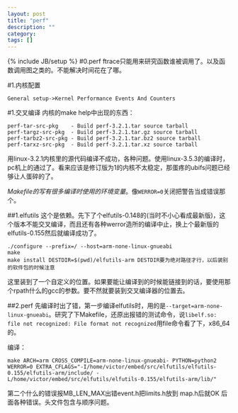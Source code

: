 ```yaml
---
layout: post
title: "perf"
description: ""
category: 
tags: []
---
```

{% include JB/setup %}
#0.perf
ftrace只能用来研究函数谁被调用了。以及函数调用图之类的。不能解决时间花在了哪。

#1.内核配置

    General setup->Kernel Performance Events And Counters

#1.交叉编译
内核的make help中出现的东西：

    perf-tar-src-pkg    - Build perf-3.2.1.tar source tarball
    perf-targz-src-pkg  - Build perf-3.2.1.tar.gz source tarball
    perf-tarbz2-src-pkg - Build perf-3.2.1.tar.bz2 source tarball
    perf-tarxz-src-pkg  - Build perf-3.2.1.tar.xz source tarball

用linux-3.2.1内核里的源代码编译不成功，各种问题。使用linux-3.5.3的编译时，pc机上的通过了。看来应该是修订版为1的内核不太稳定，那蛋疼的ubifs问题已经够让人蛋碎的了。

*Makefile的写有很多编译时使用的环境变量*。像`WERROR=0`关闭把警告当成错误那个。

##1.elfutils
这个是依赖。先下了个elfutils-0.148的(当时不小心看成最新版)，这个版本不能交叉编译，而且还有各种werror造所的编译中止，换上个最新版的elfutils-0.155然后就编译成功了。

    ./configure --prefix=/ --host=arm-none-linux-gnueabi
    make
    make install DESTDIR=$(pwd)/elfutils-arm DESTDIR要为绝对路径才行，以后装别的软件包的时候注意

这里装到了一个自定义的位置。如果要能让编译到的时候能链接到的话，要使用那个rpath什么的gcc的参数。要不然就要装到交叉编译器的位置去。

##2.perf
先编译时出了错，第一步编译elfutils时，用的是`--target=arm-none-linux-gnueabi`。研究了下Makefile，还原出报错的测试命令，说`libelf.so: file not recognized: File format not recognized`用file命令看了下，x86_64的。

编译：

    make ARCH=arm CROSS_COMPILE=arm-none-linux-gnueabi- PYTHON=python2 WERROR=0 EXTRA_CFLAGS="-I/home/victor/embed/src/elfutils/elfutils-0.155/elfutils-arm/include/ -L/home/victor/embed/src/elfutils/elfutils-0.155/elfutils-arm/lib/"

第二个什么的错误报MB_LEN_MAX出错event.h把limits.h放到 map.h后就OK
后面各种错误。头文件包含与顺序问题。
